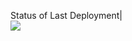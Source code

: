 Status of Last Deployment|<br>
<img src="https://github.com/gm2405/app-for-jenkins/workflows/My-GitHubActions-Basics/badge.svg?branch=main"><br>
